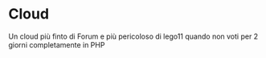 # Cloud
Un cloud più finto di Forum e più pericoloso di lego11 quando non voti per 2 giorni completamente in PHP
